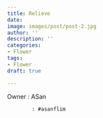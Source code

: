 ```yaml
---
title: Relieve
date: 
image: images/post/post-2.jpg
author: ''
description: ''
categories:
- Flower
tags:
- Flower
draft: true

---
```

Owner : ASan

            : #asanflim